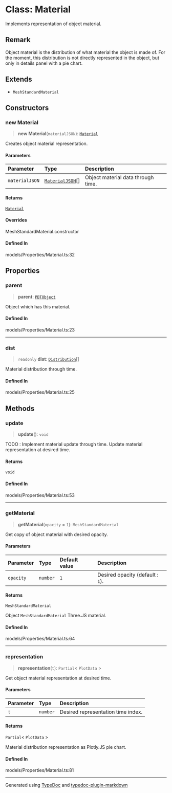 # Class: Material

Implements representation of object material.

## Remark

Object material is the distribution of what material the object is made of. For the moment, this distribution is not directly represented in the object, but only in details panel with a pie chart.

## Extends

-   `MeshStandardMaterial`

## Constructors

### new Material

> **new Material**(`materialJSON`): [`Material`](class.Material.md)

Creates object material representation.

#### Parameters

| Parameter      | Type                                                                                                                         | Description                        |
| :------------- | :--------------------------------------------------------------------------------------------------------------------------- | :--------------------------------- |
| `materialJSON` | [`MaterialJSON`](../../../../namespace.Interfaces/namespaces/namespace.Properties/type-aliases/type-alias.MaterialJSON.md)[] | Object material data through time. |

#### Returns

[`Material`](class.Material.md)

#### Overrides

MeshStandardMaterial.constructor

#### Defined In

models/Properties/Material.ts:32

## Properties

### parent

> **parent**: [`PDTObject`](../../../classes/class.PDTObject.md)

Object which has this material.

#### Defined In

models/Properties/Material.ts:23

---

### dist

> `readonly` **dist**: [`Distribution`](../../namespace.Distribution/classes/class.Distribution.md)[]

Material distribution through time.

#### Defined In

models/Properties/Material.ts:25

## Methods

### update

> **update**(): `void`

TODO : Implement material update through time.
Update material representation at desired time.

#### Returns

`void`

#### Defined In

models/Properties/Material.ts:53

---

### getMaterial

> **getMaterial**(`opacity` = `1`): `MeshStandardMaterial`

Get copy of object material with desired opacity.

#### Parameters

| Parameter | Type     | Default value | Description                      |
| :-------- | :------- | :------------ | :------------------------------- |
| `opacity` | `number` | `1`           | Desired opacity (default : `1`). |

#### Returns

`MeshStandardMaterial`

Object `MeshStandardMaterial` Three.JS material.

#### Defined In

models/Properties/Material.ts:64

---

### representation

> **representation**(`t`): `Partial`\< `PlotData` \>

Get object material representation at desired time.

#### Parameters

| Parameter | Type     | Description                        |
| :-------- | :------- | :--------------------------------- |
| `t`       | `number` | Desired representation time index. |

#### Returns

`Partial`\< `PlotData` \>

Material distribution representation as Plotly.JS pie chart.

#### Defined In

models/Properties/Material.ts:81

---

Generated using [TypeDoc](https://typedoc.org/) and [typedoc-plugin-markdown](https://www.npmjs.com/package/typedoc-plugin-markdown)
